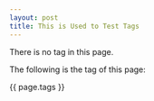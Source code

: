 ```yaml
---
layout: post
title: This is Used to Test Tags
---
```


There is no tag in this page.

The following is the tag of this page:

{{ page.tags }}
